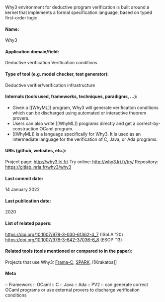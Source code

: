 Why3 environment for deductive program verification is built around a kernel that implements a formal specification language, based on typed first-order logic

#### Name:
Why3

#### Application domain/field:
Deductive verification
Verification conditions

#### Type of tool (e.g. model checker, test generator):
Deductive verifier/verification infrastructure

#### Internals (tools used, frameworks, techniques, paradigms, ...):
- Given a [[WhyML]] program, Why3 will generate verification conditions which can be discharged using automated or interactive theorem provers.
- Users can also write [[WhyML]] programs directly and get a correct-by-construction OCaml program.
- [[WhyML]] is a language specifically for Why3. It is used as an intermediate language for the verification of C, Java, or Ada programs.

#### URIs (github, websites, etc.):
Project page: http://why3.lri.fr/
Try online: http://why3.lri.fr/try/
Repository: https://gitlab.inria.fr/why3/why3

#### Last commit date:
14 January 2022

#### Last publication date:
2020

#### List of related papers:
https://doi.org/10.1007/978-3-030-61362-4_7 (ISoLA '20)
https://doi.org/10.1007/978-3-642-37036-6_8 (ESOP '13)

#### Related tools (tools mentioned or compared to in the paper):
Projects that use Why3: [Frama-C](Frama-C.md), [SPARK](../SPARK.md), [[Krakatoa]]

#### Meta
:: Framework
:: OCaml
:: C
:: Java
:: Ada
:: PV2 :: can generate correct OCaml programs or use external provers to discharge verification conditions